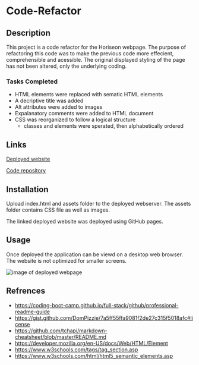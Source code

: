 # Code-Refactor


## Description
This project is a code refactor for the Horiseon webpage. The purpose of refactoring this code was to make the previous code more effecient, comprehensible and acessible. The original displayed styling of the page has not been altered, only the underlying coding.

### Tasks Completed
* HTML elements were replaced with sematic HTML elements
* A decriptive title was added
* Alt attributes were added to images
* Expalanatory comments were added to HTML document
* CSS was reorganized to follow a logical structure
    * classes and elements were sperated, then alphabetically ordered

## Links
[Deployed website](https://dhoffman03.github.io/code-refactor/)

[Code repository](https://github.com/dhoffman03/code-refactor.git)

## Installation
Upload index.html and assets folder to the deployed webserver. The assets folder contains CSS file as well as images.

The linked deployed website was deployed using GitHub pages.

## Usage
Once deployed the application can be viewd on a desktop web browser. The website is not optimized for smaller screens.

![image of deployed webpage](assets/images/dhoffman03.github.io_code-refactor_.png)

## Refrences 
* https://coding-boot-camp.github.io/full-stack/github/professional-readme-guide
* https://gist.github.com/DomPizzie/7a5ff55ffa9081f2de27c315f5018afc#license
* https://github.com/tchapi/markdown-cheatsheet/blob/master/README.md
* https://developer.mozilla.org/en-US/docs/Web/HTML/Element
* https://www.w3schools.com/tags/tag_section.asp
* https://www.w3schools.com/html/html5_semantic_elements.asp
